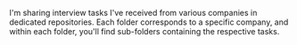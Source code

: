 I'm sharing interview tasks I've received from various companies in dedicated repositories. Each folder corresponds to a specific company, and within each folder, you'll find sub-folders containing the respective tasks.
